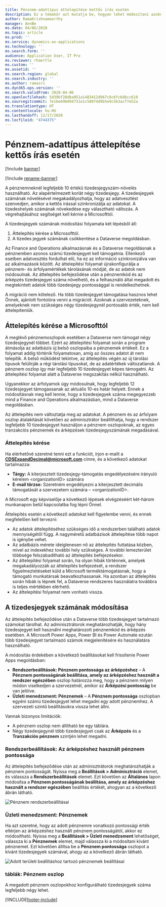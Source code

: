 ```yaml
---
title: Pénznem-adattípus áttelepítése kettős írás esetén
description: Ez a témakör azt mutatja be, hogyan lehet módosítani azoknak a tizedesjegyeknek a számát, amelyeket a kettős írás támogat a pénznemhez.
author: RamaKrishnamoorthy
manager: AnnBe
ms.date: 04/06/2020
ms.topic: article
ms.prod: ''
ms.service: dynamics-ax-applications
ms.technology: ''
ms.search.form: ''
audience: Application User, IT Pro
ms.reviewer: rhaertle
ms.custom: ''
ms.assetid: ''
ms.search.region: global
ms.search.industry: ''
ms.author: ramasri
ms.dyn365.ops.version: ''
ms.search.validFrom: 2020-04-06
ms.openlocfilehash: 5d39bf28dba951a1483412d967c8c6fc6dbcc610
ms.sourcegitcommit: 7e1be696894731e1c58074d9b5e9c5b3acf7e52a
ms.translationtype: HT
ms.contentlocale: hu-HU
ms.lasthandoff: 12/17/2020
ms.locfileid: "4744375"
---
```

# <a name="currency-data-type-migration-for-dual-write"></a>Pénznem-adattípus áttelepítése kettős írás esetén

[!include [banner](../../includes/banner.md)]

[!include [rename-banner](~/includes/cc-data-platform-banner.md)]

A pénznemneknél legfeljebb 10 értékű tizedesjegyszám-növelés használható. Az alapértelmezett korlát négy tizedesjegy. A tizedesjegyek számának növelésével megakadályozhatja, hogy az adatvesztést szenvedjen, amikor a kettős írással szinkronizálja az adatokat. A tizedeshelyek számának növekedése egy választható változás. A végrehajtásához segítséget kell kérnie a Microsofttól.

A tizedesjegyek számának módosítási folyamata két lépésből áll:

1. Áttelepítés kérése a Microsofttól.
2. A tizedes jegyek számának csökkentése a Dataverse megoldásban.

Az Finance and Operations alkalmazásnak és a Dataverse megoldásnak a pénznemben azonos számú tizedesjegyet kell támogatnia. Ellenkező esetben adatvesztés fordulhat elő, ha ez az információ szinkronizálva van az alkalmazások között. Az áttelepítési folyamat újrakonfigurálja a pénznem- és árfolyamértékek tárolásának módját, de az adatok nem módosulnak. Az áttelepítés befejeződése után a pénznemkód és az árképzés tizedesjegyei száma növelhető, és a felhasználó által megadott és megtekintett adatok több tizedesjegy pontossággal is rendelkezhetnek.

A migráció nem kötelező. Ha több tizedesjegyet támogatása hasznos lehet Önnek, ajánlott fontolóra venni a migrációt. Azoknak a szervezeteknek, amelyeknek nem szükséges négy tizedesjegynél pontosabb érték, nem kell áttelepíteniük.

## <a name="requesting-migration-from-microsoft"></a>Áttelepítés kérése a Microsofttól

A meglévő pénznemoszlopok esetében a Dataverse nem támogat négy tizedesjegynél többet. Ezért az áttelepítési folyamat során a program átmásolja az adatbázis új belső oszlopaiba a pénznemek értékeit. Ez a folyamat addig történik folyamatosan, amíg az összes adatot át nem telepítik. A belső működést tekintve, az áttelepítés végén az új tárolási típusok felülírják a régi tárolási típusokat, de az adatértékek változatlanok. A pénznem oszlop így már legfeljebb 10 tizedesjegyet képes támogatni. Az áttelepítési folyamat alatt a Dataverse megszakítás nélkül használható.

Ugyanekkor az árfolyamok úgy módosulnak, hogy legfeljebb 12 tizedesjegyet támogassanak az aktuális 10-es határ helyett. Ennek a módosításnak meg kell lennie, hogy a tizedesjegyek száma megegyezzeb mind a Finance and Operations alkalmazásban, mind a Dataverse megoldásban.

Az áttelepítés nem változtatja meg az adatokat. A pénznem és az árfolyam oszlop átalakítását követően az adminisztrátor beállíthatja, hogy a rendszer legfeljebb 10 tizedesjegyet használjon a pénznem oszlopoknak, az egyes tranzakciós pénznemek és árképzések tizedesjegyszámának megadásával.

### <a name="request-a-migration"></a>Áttelepítés kérése

Ha elérhetővé szeretné tenni ezt a funkciót, írjon e-mailt a **CDSExpandDecimal@microsoft.com** címre, és a következő adatokat tartalmazza:

+ **Tárgy:** A kiterjesztett tizedesjegy-támogatás engedélyezésére irányuló kérelem \<organizationID\> számára
+ **E-mail törzse:** Szeretném engedélyezni a kiterjesztett decimális támogatását a szervezetem számára – \<organizationID\>.

A Microsoft egy képviselője a következő lépések elvégzéséért két-három munkanapon belül kapcsolatba fog lépni Önnel.

Áttelepítés esetén a következő adatokat kell figyelembe venni, és ennek megfelelően kell tervezni:

+ Az adatok áttelepítéséhez szükséges idő a rendszerben található adatok mennyiségétől függ. A nagyméretű adatbázisok áttelepítése több napot is igénybe vehet.
+ Az adatbázis mérete ideiglenesen nő az áttelepítés futtatása közben, mivel az indexekhez további hely szükséges. A további lemezterület többsége felszabadítható az áttelepítés befejezésekor.
+ Az áttelepítési folyamat során, ha olyan hibák történnek, amelyek megakadályozzák az áttelepítés befejezését, a rendszer figyelmeztetéseket küld a Microsoft terméktámogatásnak, hogy a támogató munkatársak beavatkozhassanak. Ha azonban az áttelepítés során hibák is lépnek fel, a Dataverse rendszeres használatra továbbra is teljes mértékben elérhető.
+ Az áttelepítési folyamat nem vonható vissza.

## <a name="changing-the-number-of-decimal-places"></a>A tizedesjegyek számának módosítása

Az áttelepítés befejeződése után a Dataverse több tizedesjegyet tartalmazó számokat tárolhat. Az adminisztrátorok meghatározhatják, hogy hány tizedesjegyet kell használni meghatározott pénznemkód és árképzés esetében. A Microsoft Power Apps, Power BI és Power Automate ezután több tizedesjegyet tartalmazó számok megjelenítésére és használatára használható.

A módosítás érdekében a következő beállításokat kell frissítenie Power Apps megoldásban:

+ **Rendszerbeállítások: Pénznem pontossága az árképzéshez** – A **Pénznem pontosságának beállítása, amely az árképzéshez használt a rendszer egészében** oszlop határozza meg, hogy a pénznem milyen módon viselkedjen a szervezetnél, amikor az **Árképzési pontosság** be van jelölve.
+ **Üzleti menedzsment: Pénznemek** – A **Pénznem pontossága** oszlopban egyéni számú tizedesjegyet lehet megadni egy adott pénznemhez. A szervezeti szintű beállításokra vissza lehet állni.

Vannak bizonyos limitációk:

+ A pénznem oszlop nem állítható be egy táblára.
+ Négy tizedesjegynél több tizedesjegyet csak az **Árképzés** és a **Tranzakciós pénznem** szintjén lehet megadni.

### <a name="system-settings-currency-precision-for-pricing"></a>Rendszerbeállítások: Az árképzéshez használt pénznem pontossága

Az áttelepítés befejeződése után az adminisztrátorok meghatározhatják a pénznem pontosságát. Nyissa meg a **Beállítások \> Adminisztráció** elemet, és válassza a **Rendszerbeállítások** elemet. Ezt követően az **Általános** lapon módosítsa a **Pénznem pontosságának beállítása, amely az árképzéshez használt a rendszer egészében** beállítás értékét, ahogyan az a következő ábrán látható.

![Pénznem rendszerbeállításai](media/currency-system-settings.png)

### <a name="business-management-currencies"></a>Üzleti menedzsment: Pénznemek

Ha azt szeretné, hogy az adott pénznemre vonatkozó pontossági érték eltérjen az árképzéshez használt pénznem pontosságától, akkor ez módosítható. Nyissa meg a **Beállítások \> Üzleti menedzsment** lehetőséget, válassza ki a **Pénznemek** elemet, majd válassza ki a módosítani kívánt pénznemet. Ezt követően állítsa be a **Pénznem pontossága** oszlopot a kívánt tizedesjegyek számával, ahogy az a következő ábrán látható.

![Adott területi beállításhoz tartozó pénznemek beállításai](media/specific-currency.png)

### <a name="tables-currency-column"></a>táblák: Pénznem oszlop

A megadott pénznem oszlopokhoz konfigurálható tizedesjegyek száma legfeljebb négy lehet.


[!INCLUDE[footer-include](../../../../includes/footer-banner.md)]
